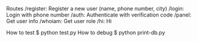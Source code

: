 Routes
/register: Register a new user (name, phone number, city)
/login: Login with phone number
/auth: Authenticate with verification code
/panel: Get user info
/whoiam: Get user role
/hi: Hi
 

How to test
$ python test.py
How to debug
$ python print-db.py